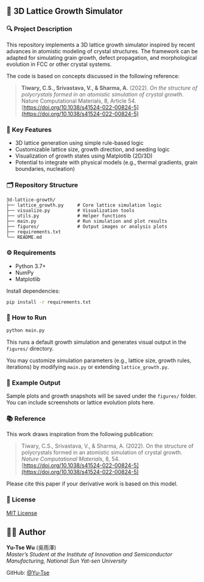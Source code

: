 ## 🧬 3D Lattice Growth Simulator

### 🔍 Project Description

This repository implements a 3D lattice growth simulator inspired by recent advances in atomistic modeling of crystal structures. The framework can be adapted for simulating grain growth, defect propagation, and morphological evolution in FCC or other crystal systems.

The code is based on concepts discussed in the following reference:

> **Tiwary, C.S., Srivastava, V., & Sharma, A.** (2022). *On the structure of polycrystals formed in an atomistic simulation of crystal growth*. Nature Computational Materials, 8, Article 54. [https://doi.org/10.1038/s41524-022-00824-5](https://doi.org/10.1038/s41524-022-00824-5)

### 🧠 Key Features

* 3D lattice generation using simple rule-based logic
* Customizable lattice size, growth direction, and seeding logic
* Visualization of growth states using Matplotlib (2D/3D)
* Potential to integrate with physical models (e.g., thermal gradients, grain boundaries, nucleation)

### 🗂 Repository Structure

```
3d-lattice-growth/
├── lattice_growth.py     # Core lattice simulation logic
├── visualize.py          # Visualization tools
├── utils.py              # Helper functions
├── main.py               # Run simulation and plot results
├── figures/              # Output images or analysis plots
├── requirements.txt
└── README.md
```

### ⚙️ Requirements

* Python 3.7+
* NumPy
* Matplotlib

Install dependencies:

```bash
pip install -r requirements.txt
```

### 🚀 How to Run

```bash
python main.py
```

This runs a default growth simulation and generates visual output in the `figures/` directory.

You may customize simulation parameters (e.g., lattice size, growth rules, iterations) by modifying `main.py` or extending `lattice_growth.py`.

### 📄 Example Output

Sample plots and growth snapshots will be saved under the `figures/` folder. You can include screenshots or lattice evolution plots here.

### 📚 Reference

This work draws inspiration from the following publication:

> Tiwary, C.S., Srivastava, V., & Sharma, A. (2022). On the structure of polycrystals formed in an atomistic simulation of crystal growth. *Nature Computational Materials*, 8, 54. [https://doi.org/10.1038/s41524-022-00824-5](https://doi.org/10.1038/s41524-022-00824-5)

Please cite this paper if your derivative work is based on this model.

### 📝 License

[MIT License](LICENSE)

## 🙋‍♂️ Author

**Yu-Tse Wu** (吳雨澤)  
*Master’s Student at the Institute of Innovation and Semiconductor Manufacturing, National Sun Yat-sen University*

GitHub: [@Yu-Tse](https://github.com/Yu-Tse)
